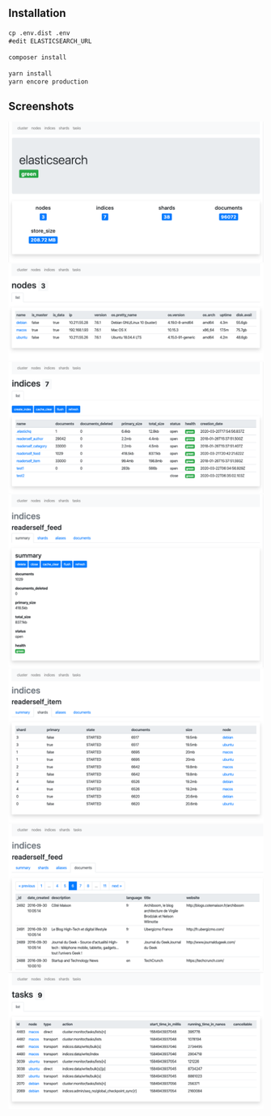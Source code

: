 ## Installation

```
cp .env.dist .env
#edit ELASTICSEARCH_URL

composer install

yarn install
yarn encore production
```

## Screenshots
![Cluster](assets/images/cluster.png)
![Nodes](assets/images/nodes.png)
![Indices](assets/images/indices.png)
![Index](assets/images/index.png)
![Index shards](assets/images/index_shards.png)
![Index documents](assets/images/index_documents.png)
![Tasks](assets/images/tasks.png)

